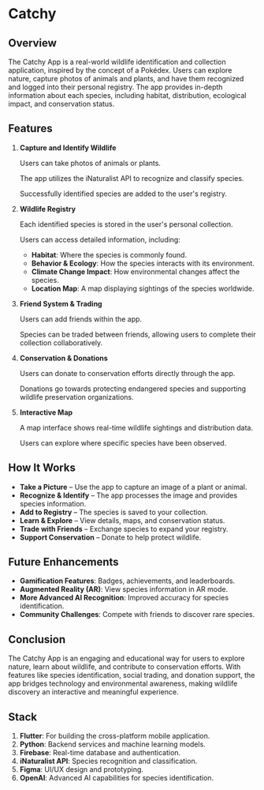 # Catchy
## Overview

The Catchy App is a real-world wildlife identification and collection application, inspired by the concept of a Pokédex. Users can explore nature, capture photos of animals and plants, and have them recognized and logged into their personal registry. The app provides in-depth information about each species, including habitat, distribution, ecological impact, and conservation status.

## Features

1. **Capture and Identify Wildlife**

    Users can take photos of animals or plants.

    The app utilizes the iNaturalist API to recognize and classify species.

    Successfully identified species are added to the user's registry.

2. **Wildlife Registry**

    Each identified species is stored in the user's personal collection.

    Users can access detailed information, including:

    - **Habitat**: Where the species is commonly found.
    - **Behavior & Ecology**: How the species interacts with its environment.
    - **Climate Change Impact**: How environmental changes affect the species.
    - **Location Map**: A map displaying sightings of the species worldwide.

3. **Friend System & Trading**

    Users can add friends within the app.

    Species can be traded between friends, allowing users to complete their collection collaboratively.

4. **Conservation & Donations**

    Users can donate to conservation efforts directly through the app.

    Donations go towards protecting endangered species and supporting wildlife preservation organizations.

5. **Interactive Map**

    A map interface shows real-time wildlife sightings and distribution data.

    Users can explore where specific species have been observed.

## How It Works

- **Take a Picture** – Use the app to capture an image of a plant or animal.
- **Recognize & Identify** – The app processes the image and provides species information.
- **Add to Registry** – The species is saved to your collection.
- **Learn & Explore** – View details, maps, and conservation status.
- **Trade with Friends** – Exchange species to expand your registry.
- **Support Conservation** – Donate to help protect wildlife.

## Future Enhancements

- **Gamification Features**: Badges, achievements, and leaderboards.
- **Augmented Reality (AR)**: View species information in AR mode.
- **More Advanced AI Recognition**: Improved accuracy for species identification.
- **Community Challenges**: Compete with friends to discover rare species.
## Conclusion

The Catchy App is an engaging and educational way for users to explore nature, learn about wildlife, and contribute to conservation efforts. With features like species identification, social trading, and donation support, the app bridges technology and environmental awareness, making wildlife discovery an interactive and meaningful experience.

## Stack

1. **Flutter**: For building the cross-platform mobile application.
2. **Python**: Backend services and machine learning models.
3. **Firebase**: Real-time database and authentication.
4. **iNaturalist API**: Species recognition and classification.
5. **Figma**: UI/UX design and prototyping.
6. **OpenAI**: Advanced AI capabilities for species identification.

